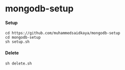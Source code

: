 # mongodb-setup

#### Setup
```
cd https://github.com/muhammedsaidkaya/mongodb-setup
cd mongodb-setup
sh setup.sh
```
#### Delete
```
sh delete.sh
```
